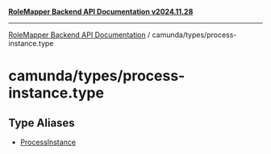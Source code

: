 [**RoleMapper Backend API Documentation v2024.11.28**](../../../README.md)

***

[RoleMapper Backend API Documentation](../../../modules.md) / camunda/types/process-instance.type

# camunda/types/process-instance.type

## Type Aliases

- [ProcessInstance](type-aliases/ProcessInstance.md)
